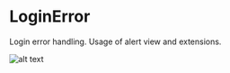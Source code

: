# LoginError
Login error handling. Usage of alert view and extensions.

![alt text](https://www.dropbox.com/s/99lvcivll1s5i4k/Screen%20Shot%202018-05-15%20at%2011.41.18%20AM.png)
